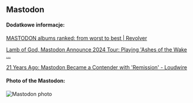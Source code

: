 ## Mastodon
#### Dodatkowe informacje:
[MASTODON albums ranked: from worst to best | Revolver](https://www.revolvermag.com/music/mastodon-albums-ranked-worst-best)

[Lamb of God, Mastodon Announce 2024 Tour: Playing 'Ashes of the Wake ...](https://therockrevival.com/rock-news/lamb-of-god-mastodon-announce-2024-tour-dates-with-kerry-king-unearth/)

[21 Years Ago: Mastodon Became a Contender with 'Remission' - Loudwire](https://loudwire.com/mastodon-remission-album-anniversary/)

#### Photo of the Mastodon:
![Mastodon photo](https://ichef.bbci.co.uk/images/ic/960x540/p01bqy2g.jpg)
